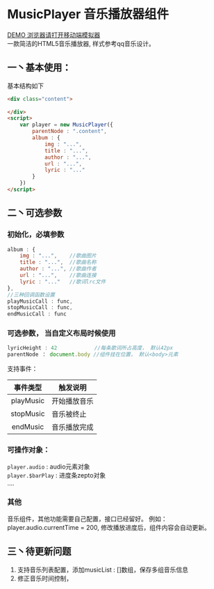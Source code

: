 MusicPlayer 音乐播放器组件  
===  
[DEMO 浏览器请打开移动端模拟器](http://t-phantom.github.io/PhantomUI/musicPlayer/)  
一款简洁的HTML5音乐播放器, 样式参考qq音乐设计。
## 一丶基本使用：
基本结构如下
```html
<div class="content">
   
</div>
<script>
    var player = new MusicPlayer({
        parentNode : ".content",
        album : {
            img : "...",
            title : "...",
            author : "...",
            url : "...",
            lyric : "..."
        }
    })
</script>
```   
## 二丶可选参数  
### 初始化，必填参数
```javascript
album : {
    img : "...",    //歌曲图片
    title : "...",  //歌曲名称
    author : "...", //歌曲作者
    url : "...",    //歌曲连接
    lyric : "..."   //歌词lrc文件
},
//三种回调函数设置
playMusicCall : func,
stopMusicCall : func,
endMusicCall : func
```   
### 可选参数， 当自定义布局时候使用  
```javascript
lyricHeight : 42            //每条歌词所占高度， 默认42px
parentNode ： document.body //组件挂在位置， 默认<body>元素
```  
支持事件：    

|事件类型    |触发说明         |  
|:----------:|-----------------|  
|playMusic   |开始播放音乐     |
|stopMusic   |音乐被终止       |
|endMusic    |音乐播放完成     |    

### 可操作对象：  
`player.audio` : audio元素对象  
`player.$barPlay` : 进度条zepto对象  
....

### 其他 
音乐组件，其他功能需要自己配置，接口已经留好。 例如：player.audio.currentTime = 200,
修改播放进度后，组件内容会自动更新。
 

## 三丶待更新问题  
1. 支持音乐列表配置，添加musicList : []数组，保存多组音乐信息
2. 修正音乐时间控制， 
